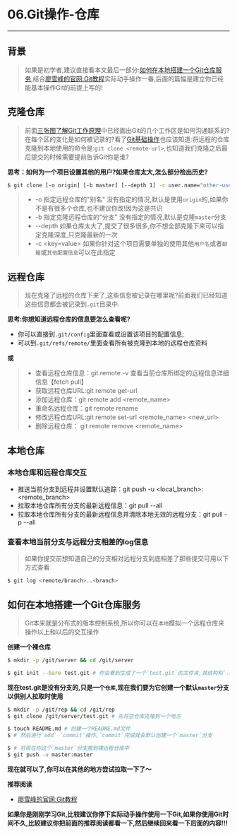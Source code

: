 # 06.Git操作-仓库
---

## 背景
> 如果是初学者,建议直接看本文最后一部分:[如何在本地搭建一个Git仓库服务](#),结合[廖雪峰的官网:Git教程](https://www.liaoxuefeng.com/wiki/0013739516305929606dd18361248578c67b8067c8c017b000)实际动手操作一番,后面的篇幅是建立你已经能基本操作Git的前提上写的!

## 克隆仓库
> 前面[三张图了解Git工作原理](/2018/04/05.git-theory)中已经画出Git的几个工作区是如何沟通联系的?在每个区的变化是如何被记录的?看了[Git基础操作](/2018/04/04.git-basic-base)也应该知道:将远程的仓库克隆到本地使用的命令是:`git clone <remote-url>`,也知道我们克隆之后最后提交的时候需要提前告诉Git你是谁?

**思考：如何为一个项目设置其他的用户?如果仓库太大,怎么部分检出历史?**
```sh
$ git clone [-o origin] [-b master] [--depth 1] -c user.name="other-user" -c user.email="other-user@email.com" git@gitlab.com:test:test.git [dir]
```

> - -o 指定远程仓库的"别名" 没有指定的情况,默认是使用`origin`的,如果你不是有很多个仓库,也不建议你改!因为这是共识
> - -b 指定克隆远程仓库的"分支" 没有指定的情况,默认是克隆`master`分支
> - --depth <num>  如果仓库太大了,提交了很多很多,你不想全部克隆下来可以指定克隆深度,只克隆最新的一次
> - -c <key=value> 如果你针对这个项目需要单独的使用其他`用户名`或者`邮箱`或`其他配置信息`可以在此指定


## 远程仓库
> 现在克隆了远程的仓库下来了,这些信息被记录在哪里呢?前面我们已经知道这些信息都会被记录到`.git`目录中.

**思考:你想知道远程仓库的信息要怎么查看呢?**
- 你可以直接到`.git/config`里面查看或设置该项目的配置信息;
- 可以到`.git/refs/remote/`里面查看所有被克隆到本地的远程仓库资料

**或**

> - 查看远程仓库信息：git remote -v 查看当前仓库所绑定的远程信息详细信息【fetch pull】
> - 获取远程仓库URL:git remote get-url <remote>
> - 添加远程仓库：git remote add <remote_name> <remote url>
> - 重命名远程仓库：git remote rename <old> <new>
> - 修改远程仓库URL:git remote set-url <remote_name> <new_url>
> - 删除远程仓库： git remote remove <remote_name>


## 本地仓库

### 本地仓库和远程仓库交互
- 推送当前分支到远程并设置默认追踪：git push -u <remote> <local_branch>:<remote_branch>
- 拉取本地仓库所有分支的最新远程信息：git pull --all
- 拉取本地仓库所有分支的最新远程信息并清除本地无效的远程分支：git pull -p --all

### 查看本地当前分支与远程分支相差的log信息
> 如果你提交前想知道自己的分支相对远程分支到底相差了那些提交可用以下方式查看

```sh
$ git log <remote/branch>..<branch>
```

## 如何在本地搭建一个Git仓库服务
> Git本来就是分布式的版本控制系统,所以你可以在`本地`模拟一个远程仓库来操作以上和以后的交互操作


**创建一个裸仓库**
```sh
$ mkdir -p /git/server && cd /git/server

$ git init --bare test.git # 你会看到生成了一个`test.git`的文件夹,其结构和`.git`一样
```

**现在test.git是没有分支的,只是一个`仓库`,现在我们要为它创建一个默认`master`分支以供别人拉取时使用**
```sh
$ mkdir -p /git/rep && cd /git/rep
$ git clone /git/server/test.git # 先将空仓库克隆到一个地方

$ touch README.md # 创建一个README.md文件
$ # 然后进行`add` `commit`操作,`commit`完成就会默认创建一个`master`分支

$ # 将现在你这个`master`分支推到裸远程仓库中
$ git push -u master:master
```
**现在就可以了,你可以在其他的地方尝试拉取一下了～**


**推荐阅读**
- [廖雪峰的官网:Git教程](https://www.liaoxuefeng.com/wiki/0013739516305929606dd18361248578c67b8067c8c017b000)

**如果你是刚刚学习Git,比较建议你停下实际动手操作使用一下Git,如果你使用Git时间不久,比较建议你把前面的推荐阅读都看一下,然后继续回来看一下后面的内容!!!**